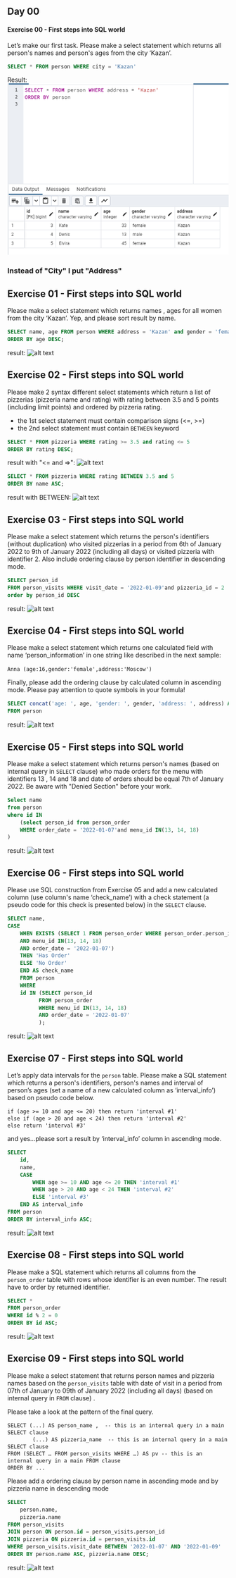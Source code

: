 ## Day 00

#### Exercise 00 - First steps into SQL world
Let’s make our first task. Please make a select statement which returns all person's names and person's ages from the city ‘Kazan’.

```sql
SELECT * FROM person WHERE city = 'Kazan'
```
Result:
![alt text](screen/image-1.png)
### Instead of "City" I put "Address"


## Exercise 01 - First steps into SQL world
Please make a select statement which returns names , ages for all women from the city ‘Kazan’. Yep, and please sort result by name.
```sql
SELECT name, age FROM person WHERE address = 'Kazan' and gender = 'female'
ORDER BY age DESC;
```
result:
![alt text](image.png)

## Exercise 02 - First steps into SQL world
Please make 2 syntax different select statements which return a list of pizzerias (pizzeria name and rating) with rating between 3.5 and 5 points (including limit points) and ordered by pizzeria rating.
- the 1st select statement must contain comparison signs  (<=, >=)
- the 2nd select statement must contain `BETWEEN` keyword

```sql
SELECT * FROM pizzeria WHERE rating >= 3.5 and rating <= 5
ORDER BY rating DESC;
```
result with "<= and =>":
![alt text](image-4.png)

```sql
SELECT * FROM pizzeria WHERE rating BETWEEN 3.5 and 5
ORDER BY name ASC;
```
result with BETWEEN:
![alt text](image-5.png)

## Exercise 03 - First steps into SQL world
Please make a select statement which returns the person's identifiers (without duplication) who visited pizzerias in a period from 6th of January 2022 to 9th of January 2022 (including all days) or visited pizzeria with identifier 2. Also include ordering clause by person identifier in descending mode.

```sql
SELECT person_id
FROM person_visits WHERE visit_date = '2022-01-09'and pizzeria_id = 2
order by person_id DESC
```
result: 
![alt text](image-6.png)

## Exercise 04 - First steps into SQL world
Please make a select statement which returns one calculated field with name ‘person_information’ in one string like described in the next sample:

`Anna (age:16,gender:'female',address:'Moscow')`

Finally, please add the ordering clause by calculated column in ascending mode.
Please pay attention to quote symbols in your formula!

```sql
SELECT concat('age: ', age, 'gender: ', gender, 'address: ', address) AS person_id
FROM person 
```
result:
![alt text](image-10.png)

## Exercise 05 - First steps into SQL world
Please make a select statement which returns person's names (based on internal query in `SELECT` clause) who made orders for the menu with identifiers 13 , 14 and 18 and date of orders should be equal 7th of January 2022. Be aware with "Denied Section" before your work.

```sql
Select name
from person
where id IN
	(select person_id from person_order
	WHERE order_date = '2022-01-07'and menu_id IN(13, 14, 18)
)
```
result:
![alt text](image.png)

## Exercise 06 - First steps into SQL world
Please use SQL construction from Exercise 05 and add a new calculated column (use column's name ‘check_name’) with a check statement (a pseudo code for this check is presented below) in the `SELECT` clause.

```sql
SELECT name, 
CASE	
	WHEN EXISTS (SELECT 1 FROM person_order WHERE person_order.person_id = person_id
	AND menu_id IN(13, 14, 18)
	AND order_date = '2022-01-07')
	THEN 'Has Order'
	ELSE 'No Order'
	END AS check_name 
	FROM person 
	WHERE
	id IN (SELECT person_id 
		  FROM person_order
		  WHERE menu_id IN(13, 14, 18)
		  AND order_date = '2022-01-07'
		  );
```
result:
![alt text](image-1.png)

## Exercise 07 - First steps into SQL world
Let’s apply data intervals for the `person` table. 
Please make a SQL statement which returns a person's identifiers, person's names and interval of person’s ages (set a name of a new calculated column as ‘interval_info’) based on pseudo code below. 

    if (age >= 10 and age <= 20) then return 'interval #1'
    else if (age > 20 and age < 24) then return 'interval #2'
    else return 'interval #3'

and yes...please sort a result by ‘interval_info’ column in ascending mode.

```sql
SELECT 
    id,
    name,
    CASE 
        WHEN age >= 10 AND age <= 20 THEN 'interval #1'
        WHEN age > 20 AND age < 24 THEN 'interval #2'
        ELSE 'interval #3'
    END AS interval_info
FROM person
ORDER BY interval_info ASC;
```
result:
![alt text](image-2.png)

## Exercise 08 - First steps into SQL world
Please make a SQL statement which returns all columns from the `person_order` table with rows whose identifier is an even number. The result have to order by returned identifier.

```sql
SELECT *
FROM person_order
WHERE id % 2 = 0
ORDER BY id ASC;
```
result:
![alt text](image-3.png)

## Exercise 09 - First steps into SQL world
Please make a select statement that returns person names and pizzeria names based on the `person_visits` table with date of visit in a period from 07th of January to 09th of January 2022 (including all days) (based on internal query in `FROM` clause) .

Please take a look at the pattern of the final query.

    SELECT (...) AS person_name ,  -- this is an internal query in a main SELECT clause
            (...) AS pizzeria_name  -- this is an internal query in a main SELECT clause
    FROM (SELECT … FROM person_visits WHERE …) AS pv -- this is an internal query in a main FROM clause
    ORDER BY ...

Please add a ordering clause by person name in ascending mode and by pizzeria name in descending mode

```sql
SELECT 
    person.name,
    pizzeria.name
FROM person_visits
JOIN person ON person.id = person_visits.person_id
JOIN pizzeria ON pizzeria.id = person_visits.id
WHERE person_visits.visit_date BETWEEN '2022-01-07' AND '2022-01-09'
ORDER BY person.name ASC, pizzeria.name DESC;
```
result:
![alt text](image-4.png)
